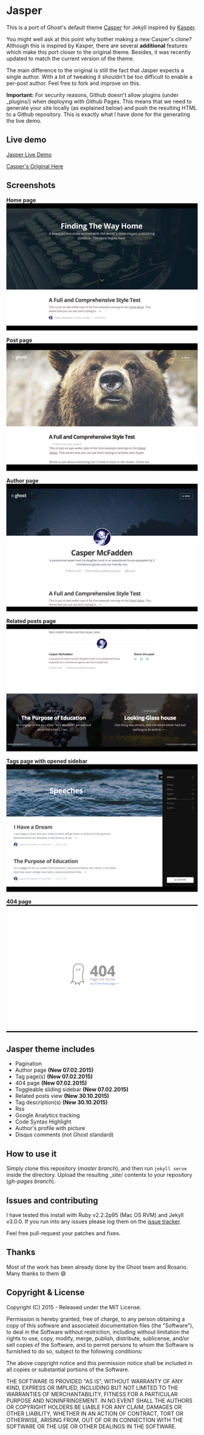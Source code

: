 # Jasper

This is a port of Ghost's default theme [Casper](https://github.com/tryghost/casper) for Jekyll inspired by [Kasper](https://github.com/rosario/kasper). 

You might well ask at this point why bother making a new Casper's clone? 
Although this is inspired by Kasper, there are several **additional** features which make this port closer 
to the original theme. Besides, it was recently updated to match the current version of the theme.

The main difference to the original is still the fact that Jasper expects a single author. With a 
bit of tweaking it shouldn't be too difficult to enable a per-post author. Feel free to fork and improve on this.

**Important:**  For security reasons, Github doesn't allow plugins (under _plugins/) when deploying with Github Pages. This means 
that we need to generate your site locally (as explained below) and push the resulting HTML to a Github repository. 
This is exactly what I have done for the generating the live demo.

## Live demo

[Jasper Live Demo](https://biomadeira.github.io/jasper)

[Casper's Original Here](https://demo.ghost.io)


## Screenshots

**Home page**
![home page](https://raw.githubusercontent.com/biomadeira/jasper/master/assets/images/jasper_screen1.png)

**Post page**
![post page](https://raw.githubusercontent.com/biomadeira/jasper/master/assets/images/jasper_screen2.png)

**Author page**
![author page](https://raw.githubusercontent.com/biomadeira/jasper/master/assets/images/jasper_screen3.png)

**Related posts page**
![tag page](https://raw.githubusercontent.com/biomadeira/jasper/master/assets/images/jasper_screen4.png)

**Tags page with opened sidebar**
![sidebar page](https://raw.githubusercontent.com/biomadeira/jasper/master/assets/images/jasper_screen5.png)

**404 page**
![related page](https://raw.githubusercontent.com/biomadeira/jasper/master/assets/images/jasper_screen6.png)

## Jasper theme includes

* Pagination
* Author page **(New 07.02.2015)**
* Tag page(s) **(New 07.02.2015)**
* 404 page **(New 07.02.2015)**
* Toggleable sliding sidebar **(New 07.02.2015)**
* Related posts view **(New 30.10.2015)**
* Tag description(s) **(New 30.10.2015)**
* Rss
* Google Analytics tracking
* Code Syntax Highlight
* Author's profile with picture
* Disqus comments (not Ghost standard)

## How to use it

Simply clone this repository (*master branch*), and then run `jekyll serve` inside the directory. Upload the resulting 
_site/ contents to your repository (*gh-pages branch*).

## Issues and contributing 

I have tested this install with Ruby v2.2.2p95 (Mac OS RVM) and Jekyll v3.0.0. If you run into any issues please log them on the [issue tracker](https://github.com/biomadeira/jasper/issues).

Feel free pull-request your patches and fixes.

## Thanks 

Most of the work has been already done by the Ghost team and Rosario. Many thanks to them :smile:


## Copyright & License

Copyright (C) 2015 - Released under the MIT License.

Permission is hereby granted, free of charge, to any person obtaining a copy of this software and associated documentation files (the "Software"), to deal in the Software without restriction, including without limitation the rights to use, copy, modify, merge, publish, distribute, sublicense, and/or sell copies of the Software, and to permit persons to whom the Software is furnished to do so, subject to the following conditions:

The above copyright notice and this permission notice shall be included in all copies or substantial portions of the Software.

THE SOFTWARE IS PROVIDED "AS IS", WITHOUT WARRANTY OF ANY KIND, EXPRESS OR IMPLIED, INCLUDING BUT NOT LIMITED TO THE WARRANTIES OF MERCHANTABILITY, FITNESS FOR A PARTICULAR PURPOSE AND
NONINFRINGEMENT. IN NO EVENT SHALL THE AUTHORS OR COPYRIGHT HOLDERS BE LIABLE FOR ANY CLAIM, DAMAGES OR OTHER LIABILITY, WHETHER IN AN ACTION OF CONTRACT, TORT OR OTHERWISE, ARISING FROM, OUT OF OR IN CONNECTION WITH THE SOFTWARE OR THE USE OR OTHER DEALINGS IN THE SOFTWARE.
